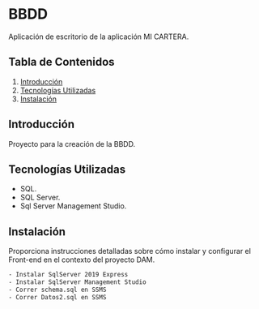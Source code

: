 # BBDD

Aplicación de escritorio de la aplicación MI CARTERA.

## Tabla de Contenidos

1. [Introducción](#introducción)
2. [Tecnologías Utilizadas](#tecnologías-utilizadas)
3. [Instalación](#instalación)

## Introducción

Proyecto para la creación de la BBDD.

## Tecnologías Utilizadas

- SQL.
- SQL Server.
- Sql Server Management Studio.

## Instalación

Proporciona instrucciones detalladas sobre cómo instalar y configurar el Front-end en el contexto del proyecto DAM.

```bash
- Instalar SqlServer 2019 Express
- Instalar SqlServer Management Studio
- Correr schema.sql en SSMS
- Correr Datos2.sql en SSMS
```

